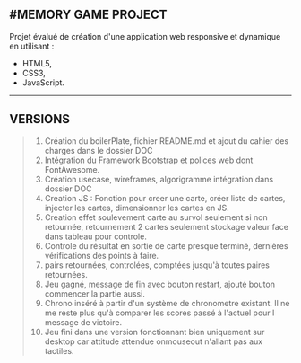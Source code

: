 #MEMORY GAME PROJECT
-----
Projet évalué de création d'une application web responsive et dynamique en utilisant :
- HTML5,
- CSS3,
- JavaScript.
-----
## VERSIONS
> 1. Création du boilerPlate, fichier README.md et ajout du cahier des charges dans le dossier DOC
> 2. Intégration du Framework Bootstrap et polices web dont FontAwesome.
> 3. Création usecase, wireframes, algorigramme intégration dans dossier DOC
> 4. Creation JS : Fonction pour creer une carte, créer liste de cartes, injecter les cartes, dimensionner les cartes en JS.
> 5. Creation effet soulevement carte au survol seulement si non retournée, retournement 2 cartes seulement stockage valeur face dans tableau pour controle.
> 6. Controle du résultat en sortie de carte presque terminé, dernières vérifications des points à faire.
> 7. pairs retournées, controlées, comptées jusqu'à toutes paires retournées.
> 8. Jeu gagné, message de fin avec bouton restart, ajouté bouton commencer la partie aussi.
> 9. Chrono inséré à partir d'un système de chronometre existant. Il ne me reste plus qu'à comparer les scores passé à l'actuel pour l message de victoire.
> 10. Jeu fini dans une version fonctionnant bien uniquement sur desktop car attitude attendue onmouseout n'allant pas aux tactiles.
